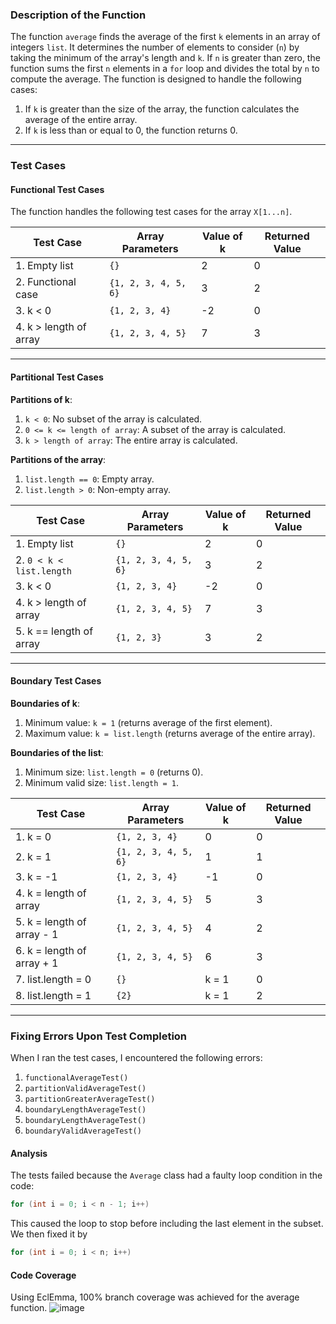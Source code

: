 ### **Description of the Function**

The function `average` finds the average of the first `k` elements in an array of integers `list`. It determines the number of elements to consider (`n`) by taking the minimum of the array's length and `k`. If `n` is greater than zero, the function sums the first `n` elements in a `for` loop and divides the total by `n` to compute the average. The function is designed to handle the following cases:

1. If `k` is greater than the size of the array, the function calculates the average of the entire array.
2. If `k` is less than or equal to 0, the function returns 0.

---

### **Test Cases**

#### **Functional Test Cases**

The function handles the following test cases for the array `X[1...n]`.

| **Test Case**         | **Array Parameters** | **Value of k** | **Returned Value** |
|------------------------|----------------------|----------------|---------------------|
| 1. Empty list          | `{}`                | 2              | 0                   |
| 2. Functional case     | `{1, 2, 3, 4, 5, 6}`| 3              | 2                   |
| 3. k < 0               | `{1, 2, 3, 4}`      | -2             | 0                   |
| 4. k > length of array | `{1, 2, 3, 4, 5}`   | 7              | 3                   |

---

#### **Partitional Test Cases**

**Partitions of k**:
1. `k < 0`: No subset of the array is calculated.
2. `0 <= k <= length of array`: A subset of the array is calculated.
3. `k > length of array`: The entire array is calculated.

**Partitions of the array**:
1. `list.length == 0`: Empty array.
2. `list.length > 0`: Non-empty array.

| **Test Case**           | **Array Parameters** | **Value of k** | **Returned Value** |
|--------------------------|----------------------|----------------|---------------------|
| 1. Empty list            | `{}`                | 2              | 0                   |
| 2. `0 < k < list.length` | `{1, 2, 3, 4, 5, 6}`| 3              | 2                   |
| 3. k < 0                 | `{1, 2, 3, 4}`      | -2             | 0                   |
| 4. k > length of array   | `{1, 2, 3, 4, 5}`   | 7              | 3                   |
| 5. k == length of array  | `{1, 2, 3}`         | 3              | 2                   |

---

#### **Boundary Test Cases**

**Boundaries of k**:
1. Minimum value: `k = 1` (returns average of the first element).
2. Maximum value: `k = list.length` (returns average of the entire array).

**Boundaries of the list**:
1. Minimum size: `list.length = 0` (returns 0).
2. Minimum valid size: `list.length = 1`.

| **Test Case**             | **Array Parameters** | **Value of k** | **Returned Value** |
|----------------------------|----------------------|----------------|---------------------|
| 1. k = 0                  | `{1, 2, 3, 4}`       | 0              | 0                   |
| 2. k = 1                  | `{1, 2, 3, 4, 5, 6}` | 1              | 1                   |
| 3. k = -1                 | `{1, 2, 3, 4}`       | -1             | 0                   |
| 4. k = length of array    | `{1, 2, 3, 4, 5}`    | 5              | 3                   |
| 5. k = length of array - 1| `{1, 2, 3, 4, 5}`    | 4              | 2                   |
| 6. k = length of array + 1| `{1, 2, 3, 4, 5}`    | 6              | 3                   |
| 7. list.length = 0        | `{}`                 | k = 1          | 0                   |
| 8. list.length = 1        | `{2}`                | k = 1          | 2                   |

---

### **Fixing Errors Upon Test Completion**

When I ran the test cases, I encountered the following errors:

1. `functionalAverageTest()`
2. `partitionValidAverageTest()`
3. `partitionGreaterAverageTest()`
4. `boundaryLengthAverageTest()`
5. `boundaryLengthAverageTest()`
6. `boundaryValidAverageTest()`

#### **Analysis**  
The tests failed because the `Average` class had a faulty loop condition in the code:

```java
for (int i = 0; i < n - 1; i++)  
```
This caused the loop to stop before including the last element in the subset.
We then fixed it by 
```java
for (int i = 0; i < n; i++) 
```
#### **Code Coverage**
Using EclEmma, 100% branch coverage was achieved for the average function.
![image](https://github.com/user-attachments/assets/f2609014-ed34-4dad-a6e8-94c55f551d3c)
